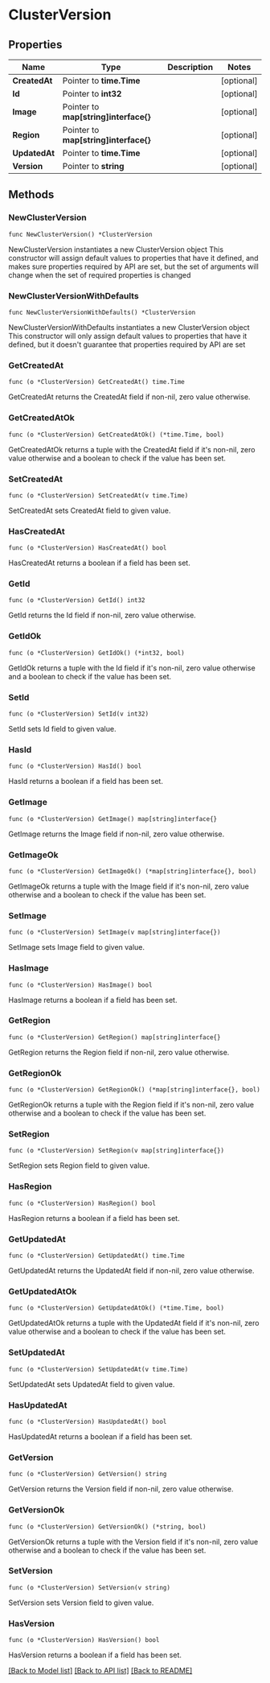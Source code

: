 # ClusterVersion

## Properties

Name | Type | Description | Notes
------------ | ------------- | ------------- | -------------
**CreatedAt** | Pointer to **time.Time** |  | [optional] 
**Id** | Pointer to **int32** |  | [optional] 
**Image** | Pointer to **map[string]interface{}** |  | [optional] 
**Region** | Pointer to **map[string]interface{}** |  | [optional] 
**UpdatedAt** | Pointer to **time.Time** |  | [optional] 
**Version** | Pointer to **string** |  | [optional] 

## Methods

### NewClusterVersion

`func NewClusterVersion() *ClusterVersion`

NewClusterVersion instantiates a new ClusterVersion object
This constructor will assign default values to properties that have it defined,
and makes sure properties required by API are set, but the set of arguments
will change when the set of required properties is changed

### NewClusterVersionWithDefaults

`func NewClusterVersionWithDefaults() *ClusterVersion`

NewClusterVersionWithDefaults instantiates a new ClusterVersion object
This constructor will only assign default values to properties that have it defined,
but it doesn't guarantee that properties required by API are set

### GetCreatedAt

`func (o *ClusterVersion) GetCreatedAt() time.Time`

GetCreatedAt returns the CreatedAt field if non-nil, zero value otherwise.

### GetCreatedAtOk

`func (o *ClusterVersion) GetCreatedAtOk() (*time.Time, bool)`

GetCreatedAtOk returns a tuple with the CreatedAt field if it's non-nil, zero value otherwise
and a boolean to check if the value has been set.

### SetCreatedAt

`func (o *ClusterVersion) SetCreatedAt(v time.Time)`

SetCreatedAt sets CreatedAt field to given value.

### HasCreatedAt

`func (o *ClusterVersion) HasCreatedAt() bool`

HasCreatedAt returns a boolean if a field has been set.

### GetId

`func (o *ClusterVersion) GetId() int32`

GetId returns the Id field if non-nil, zero value otherwise.

### GetIdOk

`func (o *ClusterVersion) GetIdOk() (*int32, bool)`

GetIdOk returns a tuple with the Id field if it's non-nil, zero value otherwise
and a boolean to check if the value has been set.

### SetId

`func (o *ClusterVersion) SetId(v int32)`

SetId sets Id field to given value.

### HasId

`func (o *ClusterVersion) HasId() bool`

HasId returns a boolean if a field has been set.

### GetImage

`func (o *ClusterVersion) GetImage() map[string]interface{}`

GetImage returns the Image field if non-nil, zero value otherwise.

### GetImageOk

`func (o *ClusterVersion) GetImageOk() (*map[string]interface{}, bool)`

GetImageOk returns a tuple with the Image field if it's non-nil, zero value otherwise
and a boolean to check if the value has been set.

### SetImage

`func (o *ClusterVersion) SetImage(v map[string]interface{})`

SetImage sets Image field to given value.

### HasImage

`func (o *ClusterVersion) HasImage() bool`

HasImage returns a boolean if a field has been set.

### GetRegion

`func (o *ClusterVersion) GetRegion() map[string]interface{}`

GetRegion returns the Region field if non-nil, zero value otherwise.

### GetRegionOk

`func (o *ClusterVersion) GetRegionOk() (*map[string]interface{}, bool)`

GetRegionOk returns a tuple with the Region field if it's non-nil, zero value otherwise
and a boolean to check if the value has been set.

### SetRegion

`func (o *ClusterVersion) SetRegion(v map[string]interface{})`

SetRegion sets Region field to given value.

### HasRegion

`func (o *ClusterVersion) HasRegion() bool`

HasRegion returns a boolean if a field has been set.

### GetUpdatedAt

`func (o *ClusterVersion) GetUpdatedAt() time.Time`

GetUpdatedAt returns the UpdatedAt field if non-nil, zero value otherwise.

### GetUpdatedAtOk

`func (o *ClusterVersion) GetUpdatedAtOk() (*time.Time, bool)`

GetUpdatedAtOk returns a tuple with the UpdatedAt field if it's non-nil, zero value otherwise
and a boolean to check if the value has been set.

### SetUpdatedAt

`func (o *ClusterVersion) SetUpdatedAt(v time.Time)`

SetUpdatedAt sets UpdatedAt field to given value.

### HasUpdatedAt

`func (o *ClusterVersion) HasUpdatedAt() bool`

HasUpdatedAt returns a boolean if a field has been set.

### GetVersion

`func (o *ClusterVersion) GetVersion() string`

GetVersion returns the Version field if non-nil, zero value otherwise.

### GetVersionOk

`func (o *ClusterVersion) GetVersionOk() (*string, bool)`

GetVersionOk returns a tuple with the Version field if it's non-nil, zero value otherwise
and a boolean to check if the value has been set.

### SetVersion

`func (o *ClusterVersion) SetVersion(v string)`

SetVersion sets Version field to given value.

### HasVersion

`func (o *ClusterVersion) HasVersion() bool`

HasVersion returns a boolean if a field has been set.


[[Back to Model list]](../README.md#documentation-for-models) [[Back to API list]](../README.md#documentation-for-api-endpoints) [[Back to README]](../README.md)


